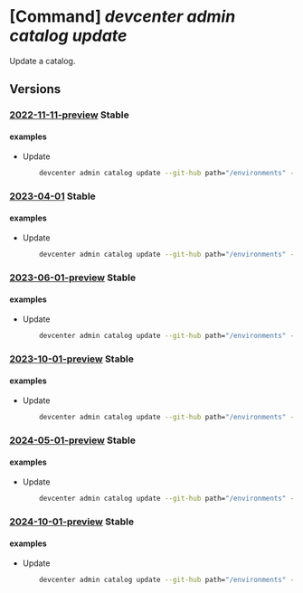 # [Command] _devcenter admin catalog update_

Update a catalog.

## Versions

### [2022-11-11-preview](/Resources/mgmt-plane/L3N1YnNjcmlwdGlvbnMve30vcmVzb3VyY2Vncm91cHMve30vcHJvdmlkZXJzL21pY3Jvc29mdC5kZXZjZW50ZXIvZGV2Y2VudGVycy97fS9jYXRhbG9ncy97fQ==/2022-11-11-preview.xml) **Stable**

<!-- mgmt-plane /subscriptions/{}/resourcegroups/{}/providers/microsoft.devcenter/devcenters/{}/catalogs/{} 2022-11-11-preview -->

#### examples

- Update
    ```bash
        devcenter admin catalog update --git-hub path="/environments" --name "{catalogName}" --dev-center-name "Contoso" --resource-group "rg1"
    ```

### [2023-04-01](/Resources/mgmt-plane/L3N1YnNjcmlwdGlvbnMve30vcmVzb3VyY2Vncm91cHMve30vcHJvdmlkZXJzL21pY3Jvc29mdC5kZXZjZW50ZXIvZGV2Y2VudGVycy97fS9jYXRhbG9ncy97fQ==/2023-04-01.xml) **Stable**

<!-- mgmt-plane /subscriptions/{}/resourcegroups/{}/providers/microsoft.devcenter/devcenters/{}/catalogs/{} 2023-04-01 -->

#### examples

- Update
    ```bash
        devcenter admin catalog update --git-hub path="/environments" --name "CentralCatalog" --dev-center-name "Contoso" --resource-group "rg1"
    ```

### [2023-06-01-preview](/Resources/mgmt-plane/L3N1YnNjcmlwdGlvbnMve30vcmVzb3VyY2Vncm91cHMve30vcHJvdmlkZXJzL21pY3Jvc29mdC5kZXZjZW50ZXIvZGV2Y2VudGVycy97fS9jYXRhbG9ncy97fQ==/2023-06-01-preview.xml) **Stable**

<!-- mgmt-plane /subscriptions/{}/resourcegroups/{}/providers/microsoft.devcenter/devcenters/{}/catalogs/{} 2023-06-01-preview -->

#### examples

- Update
    ```bash
        devcenter admin catalog update --git-hub path="/environments" --name "CentralCatalog" --dev-center-name "Contoso" --resource-group "rg1"
    ```

### [2023-10-01-preview](/Resources/mgmt-plane/L3N1YnNjcmlwdGlvbnMve30vcmVzb3VyY2Vncm91cHMve30vcHJvdmlkZXJzL21pY3Jvc29mdC5kZXZjZW50ZXIvZGV2Y2VudGVycy97fS9jYXRhbG9ncy97fQ==/2023-10-01-preview.xml) **Stable**

<!-- mgmt-plane /subscriptions/{}/resourcegroups/{}/providers/microsoft.devcenter/devcenters/{}/catalogs/{} 2023-10-01-preview -->

#### examples

- Update
    ```bash
        devcenter admin catalog update --git-hub path="/environments" --name "CentralCatalog" --dev-center-name "Contoso" --resource-group "rg1"
    ```

### [2024-05-01-preview](/Resources/mgmt-plane/L3N1YnNjcmlwdGlvbnMve30vcmVzb3VyY2Vncm91cHMve30vcHJvdmlkZXJzL21pY3Jvc29mdC5kZXZjZW50ZXIvZGV2Y2VudGVycy97fS9jYXRhbG9ncy97fQ==/2024-05-01-preview.xml) **Stable**

<!-- mgmt-plane /subscriptions/{}/resourcegroups/{}/providers/microsoft.devcenter/devcenters/{}/catalogs/{} 2024-05-01-preview -->

#### examples

- Update
    ```bash
        devcenter admin catalog update --git-hub path="/environments" --name "CentralCatalog" --dev-center-name "Contoso" --resource-group "rg1"
    ```

### [2024-10-01-preview](/Resources/mgmt-plane/L3N1YnNjcmlwdGlvbnMve30vcmVzb3VyY2Vncm91cHMve30vcHJvdmlkZXJzL21pY3Jvc29mdC5kZXZjZW50ZXIvZGV2Y2VudGVycy97fS9jYXRhbG9ncy97fQ==/2024-10-01-preview.xml) **Stable**

<!-- mgmt-plane /subscriptions/{}/resourcegroups/{}/providers/microsoft.devcenter/devcenters/{}/catalogs/{} 2024-10-01-preview -->

#### examples

- Update
    ```bash
        devcenter admin catalog update --git-hub path="/environments" --name "CentralCatalog" --dev-center-name "Contoso" --resource-group "rg1"
    ```
